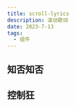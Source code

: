 ```yaml
---
title: scroll-lyrics
description: 滚动歌词
date: 2023-7-13
tags:
  - 组件
---
```

<script setup>
import zhifou from './components/知否知否.vue'
import controlCrazy from './components/控制狂.vue'
</script>
## 知否知否

<zhifou/>

## 控制狂
<controlCrazy/>



